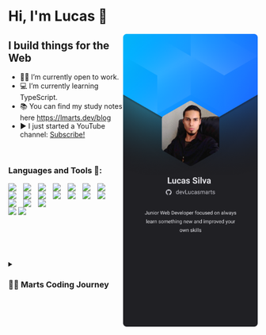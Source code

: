 <h1 align="left">Hi, I'm Lucas 🖖 </h1>
<img align="right" height="590em" src="Mobile.png">

## I build things for the Web
- 👨‍💻 I’m currently open to work.
- 💻 I’m currently learning TypeScript.
- 📚 You can find my study notes here https://lmarts.dev/blog
- ▶️ I just started a YouTube channel: [Subscribe!](https://www.youtube.com/channel/UC94jIdz2AHEVSrc3lTdXvyQ)

<br />


### Languages and Tools 🧰:
<img align="left"  width="20px" style="padding-right:10px;" src="https://cdn.jsdelivr.net/gh/devicons/devicon/icons/javascript/javascript-original.svg" />
<img align="left"  width="20px" style="padding-right:10px;" src="https://cdn.jsdelivr.net/gh/devicons/devicon/icons/typescript/typescript-original.svg" />
<img align="left"  width="20px" style="padding-right:10px;" src="https://cdn.jsdelivr.net/gh/devicons/devicon/icons/python/python-original.svg" />
<img align="left"  width="20px" style="padding-right:10px;" src="https://cdn.jsdelivr.net/gh/devicons/devicon/icons/html5/html5-original.svg" />
<img align="left"  width="20px" style="padding-right:10px;" src="https://cdn.jsdelivr.net/gh/devicons/devicon/icons/css3/css3-original.svg" />
<img align="left"  width="20px" style="padding-right:10px;" src="https://cdn.jsdelivr.net/gh/devicons/devicon/icons/react/react-original.svg" />
<img align="left"  width="20px" style="padding-right:10px;" src="https://cdn.jsdelivr.net/gh/devicons/devicon/icons/nodejs/nodejs-original.svg" />
<img align="left"  width="20px" style="padding-right:10px;" src="https://cdn.jsdelivr.net/gh/devicons/devicon/icons/mysql/mysql-original-wordmark.svg" />
<img align="left"  width="20px" style="padding-right:10px;" src="https://cdn.jsdelivr.net/gh/devicons/devicon/icons/mongodb/mongodb-original-wordmark.svg" />
<img align="left"  width="20px" style="padding-right:10px;" src="https://cdn.jsdelivr.net/gh/devicons/devicon/icons/mocha/mocha-plain.svg" />
<img align="left"  width="20px" style="padding-right:10px;" src="https://cdn.jsdelivr.net/gh/devicons/devicon/icons/jest/jest-plain.svg" />
<img align="left"  width="20px" style="padding-right:10px;" src="https://cdn.jsdelivr.net/gh/devicons/devicon/icons/bash/bash-original.svg" />
<img align="left"  width="20px" style="padding-right:10px;" src="https://cdn.jsdelivr.net/gh/devicons/devicon/icons/linux/linux-original.svg" />
<img align="left"  width="20px" style="padding-right:10px;" src="https://cdn.jsdelivr.net/gh/devicons/devicon/icons/vscode/vscode-original.svg" />
<img align="left"  width="20px" style="padding-right:10px;" src="https://cdn.jsdelivr.net/gh/devicons/devicon/icons/git/git-original.svg" />
<img align="left"  width="20px" style="padding-right:10px;" src="https://cdn.jsdelivr.net/gh/devicons/devicon/icons/github/github-original.svg" />
<img align="left"  width="20px" style="padding-right:10px;" src="https://cdn.jsdelivr.net/gh/devicons/devicon/icons/firebase/firebase-plain.svg" />

<br /><br />

<p align="left">
  <img width="250em" src = "https://github-readme-stats.vercel.app/api/top-langs/?username=devLucasmarts&layout=compact&theme=tokyonight">
  
  <img width="250em" src = "https://github-readme-stats.vercel.app/api?username=devLucasmarts&show_icons=true&theme=tokyonight">
</p>

<br /><br />

#

<details>
 <summary><h3>👨‍💻 Marts Coding Journey</h3></summary>
   I'm a Full Stack Web Developer located in Brazil. My programming journey started at 2018 studing Java as autodidact and at 2020 I decided to improve and formalize my studies at Trybe, a programming school specialized in training web developers able to face the challenges of the market.
   My skills are specialized in JavaScript ecosystem, and I'm always learning something new or just improving what I already know.



[website]: https://holistic-developer.com/
[youtube]: https://www.youtube.com/
[instagram]: https://www.instagram.com/
[linkedin]: https://linkedin.com/in/lucassilvamarts
[portfolio]: https://github.com/LucasSilvaMarts



